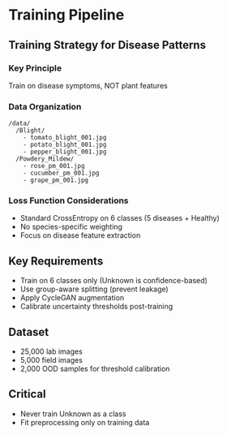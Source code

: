 # Training Pipeline

## Training Strategy for Disease Patterns

### Key Principle
Train on disease symptoms, NOT plant features

### Data Organization
```
/data/
  /Blight/
    - tomato_blight_001.jpg
    - potato_blight_001.jpg
    - pepper_blight_001.jpg
  /Powdery_Mildew/
    - rose_pm_001.jpg
    - cucumber_pm_001.jpg
    - grape_pm_001.jpg
```

### Loss Function Considerations
- Standard CrossEntropy on 6 classes (5 diseases + Healthy)
- No species-specific weighting
- Focus on disease feature extraction

## Key Requirements
- Train on 6 classes only (Unknown is confidence-based)
- Use group-aware splitting (prevent leakage)
- Apply CycleGAN augmentation
- Calibrate uncertainty thresholds post-training

## Dataset
- 25,000 lab images
- 5,000 field images
- 2,000 OOD samples for threshold calibration

## Critical
- Never train Unknown as a class
- Fit preprocessing only on training data